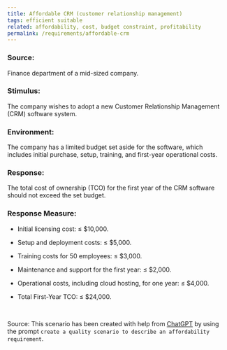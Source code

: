 ```yaml
---
title: Affordable CRM (customer relationship management)
tags: efficient suitable
related: affordability, cost, budget constraint, profitability
permalink: /requirements/affordable-crm
---
```


<div class="quality-requirement" markdown="1">

### Source:
Finance department of a mid-sized company.

### Stimulus:
The company wishes to adopt a new Customer Relationship Management (CRM) software system.

### Environment:
The company has a limited budget set aside for the software, which includes initial purchase, setup, training, and first-year operational costs.

### Response:
The total cost of ownership (TCO) for the first year of the CRM software should not exceed the set budget.

### Response Measure:

* Initial licensing cost: ≤ $10,000.
* Setup and deployment costs: ≤ $5,000.
* Training costs for 50 employees: ≤ $3,000.
* Maintenance and support for the first year: ≤ $2,000.
* Operational costs, including cloud hosting, for one year: ≤ $4,000.

* Total First-Year TCO: ≤ $24,000.

</div><br>



Source: This scenario has been created with help from [ChatGPT](https://chat.openai.com) by using the prompt `create a quality scenario to describe an affordability requirement`.



